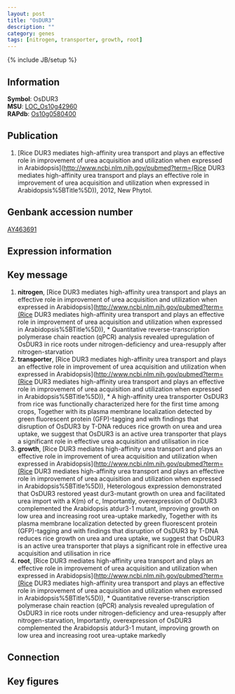 ```yaml
---
layout: post
title: "OsDUR3"
description: ""
category: genes
tags: [nitrogen, transporter, growth, root]
---
```

{% include JB/setup %}

## Information
__Symbol__: OsDUR3  
__MSU__: [LOC_Os10g42960](http://rice.plantbiology.msu.edu/cgi-bin/ORF_infopage.cgi?orf=LOC_Os10g42960)  
__RAPdb__: [Os10g0580400](http://rapdb.dna.affrc.go.jp/viewer/gbrowse_details/irgsp1?name=Os10g0580400)  

## Publication
1. [Rice DUR3 mediates high-affinity urea transport and plays an effective role in improvement of urea acquisition and utilization when expressed in Arabidopsis](http://www.ncbi.nlm.nih.gov/pubmed?term=(Rice DUR3 mediates high-affinity urea transport and plays an effective role in improvement of urea acquisition and utilization when expressed in Arabidopsis%5BTitle%5D)), 2012, New Phytol.

## Genbank accession number
[AY463691](http://www.ncbi.nlm.nih.gov/nuccore/AY463691)

## Expression information

## Key message
1. __nitrogen__, [Rice DUR3 mediates high-affinity urea transport and plays an effective role in improvement of urea acquisition and utilization when expressed in Arabidopsis](http://www.ncbi.nlm.nih.gov/pubmed?term=(Rice DUR3 mediates high-affinity urea transport and plays an effective role in improvement of urea acquisition and utilization when expressed in Arabidopsis%5BTitle%5D)),  * Quantitative reverse-transcription polymerase chain reaction (qPCR) analysis revealed upregulation of OsDUR3 in rice roots under nitrogen-deficiency and urea-resupply after nitrogen-starvation
2. __transporter__, [Rice DUR3 mediates high-affinity urea transport and plays an effective role in improvement of urea acquisition and utilization when expressed in Arabidopsis](http://www.ncbi.nlm.nih.gov/pubmed?term=(Rice DUR3 mediates high-affinity urea transport and plays an effective role in improvement of urea acquisition and utilization when expressed in Arabidopsis%5BTitle%5D)),  * A high-affinity urea transporter OsDUR3 from rice was functionally characterized here for the first time among crops, Together with its plasma membrane localization detected by green fluorescent protein (GFP)-tagging and with findings that disruption of OsDUR3 by T-DNA reduces rice growth on urea and urea uptake, we suggest that OsDUR3 is an active urea transporter that plays a significant role in effective urea acquisition and utilisation in rice
3. __growth__, [Rice DUR3 mediates high-affinity urea transport and plays an effective role in improvement of urea acquisition and utilization when expressed in Arabidopsis](http://www.ncbi.nlm.nih.gov/pubmed?term=(Rice DUR3 mediates high-affinity urea transport and plays an effective role in improvement of urea acquisition and utilization when expressed in Arabidopsis%5BTitle%5D)),  Heterologous expression demonstrated that OsDUR3 restored yeast dur3-mutant growth on urea and facilitated urea import with a K(m) of c, Importantly, overexpression of OsDUR3 complemented the Arabidopsis atdur3-1 mutant, improving growth on low urea and increasing root urea-uptake markedly, Together with its plasma membrane localization detected by green fluorescent protein (GFP)-tagging and with findings that disruption of OsDUR3 by T-DNA reduces rice growth on urea and urea uptake, we suggest that OsDUR3 is an active urea transporter that plays a significant role in effective urea acquisition and utilisation in rice
4. __root__, [Rice DUR3 mediates high-affinity urea transport and plays an effective role in improvement of urea acquisition and utilization when expressed in Arabidopsis](http://www.ncbi.nlm.nih.gov/pubmed?term=(Rice DUR3 mediates high-affinity urea transport and plays an effective role in improvement of urea acquisition and utilization when expressed in Arabidopsis%5BTitle%5D)),  * Quantitative reverse-transcription polymerase chain reaction (qPCR) analysis revealed upregulation of OsDUR3 in rice roots under nitrogen-deficiency and urea-resupply after nitrogen-starvation, Importantly, overexpression of OsDUR3 complemented the Arabidopsis atdur3-1 mutant, improving growth on low urea and increasing root urea-uptake markedly

## Connection

## Key figures


